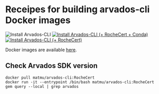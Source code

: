 # Receipes for building arvados-cli Docker images
![Install Arvados-CLI](https://github.com/matmu/arvados-cli/workflows/Install%20Arvados-CLI/badge.svg)
[![Install Arvados-CLI (+ RocheCert + Conda)](https://github.com/matmu/arvados-cli/actions/workflows/docker.arvados-cli.RocheCertConda.yml/badge.svg)](https://github.com/matmu/arvados-cli/actions/workflows/docker.arvados-cli.RocheCertConda.yml) [![Install Arvados-CLI (+ RocheCert)](https://github.com/matmu/arvados-cli/actions/workflows/docker.arvados-cli.RocheCert.yml/badge.svg)](https://github.com/matmu/arvados-cli/actions/workflows/docker.arvados-cli.RocheCert.yml)

Docker images are available [here](https://hub.docker.com/repository/docker/matmu/arvados-cli/general).

## Check Arvados SDK version
```
docker pull matmu/arvados-cli:RocheCert
docker run -it --entrypoint /bin/bash matmu/arvados-cli:RocheCert
gem query --local | grep arvados
```
